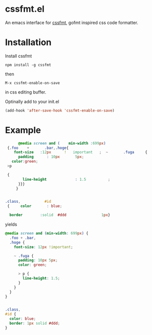# cssfmt.el
An emacs interface for [cssfmt](https://github.com/morishitter/cssfmt), gofmt inspired css code formatter.

# Installation

Install cssfmt

```
npm install -g cssfmt
```

then

```
M-x cssfmt-enable-on-save
```

in css editing buffer.

Optinally add to your init.el

```lisp
(add-hook 'after-save-hook 'cssfmt-enable-on-save)
```

# Example


```css
      @media screen and (    min-width :699px)
 {.foo    +       .bar,.hoge{
    font-size   :12px      !   important   ;  ~       .fuga     {
      padding      : 10px       5px;
   color:green;
 >p

 {
        line-height             : 1.5          ;
      }}}
     }


.class,           #id
 {     color       : blue;

  border        :solid  #ddd                1px}
```

yields

```css
@media screen and (min-width: 699px) {
  .foo + .bar,
  .hoge {
    font-size: 12px !important;

    ~ .fuga {
      padding: 10px 5px;
      color: green;

      > p {
        line-height: 1.5;
      }
    }
  }
}


.class,
#id {
  color: blue;
  border: 1px solid #ddd;
}

```

